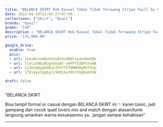 ```yaml
---
title: "BELANCA SKIRT Rok Kasual Tebal Tidak Terawang Stripe Twill by Quail Hijab"
date: 2023-04-19T13:05:27+07:00
collections: ["Skirt", "Quail"]
brands: "Quail"
grams: "310"
description : "BELANCA SKIRT Rok Kasual Tebal Tidak Terawang Stripe Twill by Quail Hijab"
price: "175,000.00"

google_drive:
  enable: true
  pics:
  - url: 1xeuNntnmQuhh3sQrkr0ENltp4n66mGDK
  - url: 1lelzVNGyWJgvbGqAt-y6FPlVZBFSYwHA
  - url: 1i3kGq0ygUdBje3Yh7TGY0NWH0gMXTVvp
  - url: 1fZvgyy3gg6gJj9b0LbytRhrh6gDuH2GW

draft: false
---
```


"BELANCA SKIRT

Bisa tampil formal or casual dengan BELANCA SKIRT ini ✨ karen basic, jadi gampang dan cocok quail lovers mix and match dengan atasan/tunik  
langsung amankan warna kesukaanmu ya.. jangan sampai kehabisan"

---    
 
